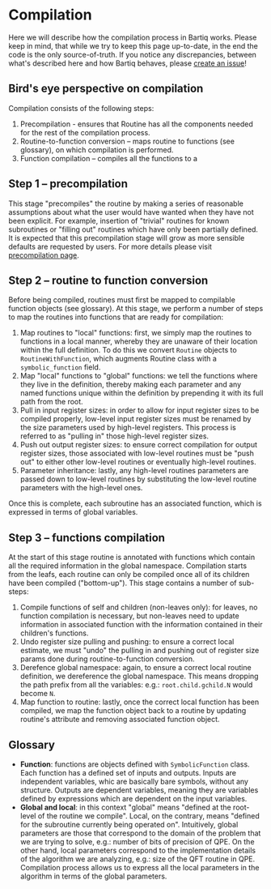 # Compilation

Here we will describe how the compilation process in Bartiq works.
Please keep in mind, that while we try to keep this page up-to-date, in the end the code is the only source-of-truth. If you notice any discrepancies, between what's described here and how Bartiq behaves, please [create an issue](https://github.com/PsiQ/bartiq/issues)!

## Bird's eye perspective on compilation

Compilation consists of the following steps:

1. Precompilation - ensures that Routine has all the components needed for the rest of the compilation process.
2. Routine-to-function conversion – maps routine to functions (see glossary), on which compilation is performed.
3. Function compilation – compiles all the functions to a 


## Step 1 – precompilation

This stage "precompiles" the routine by making a series of reasonable assumptions about what the user would have
wanted when they have not been explicit. For example, insertion of "trivial" routines for known subroutines or
"filling out" routines which have only been partially defined. It is expected that this precompilation stage will
grow as more sensible defaults are requested by users. For more details please visit [precompilation page](precompilation.md).

## Step 2 – routine to function conversion

Before being compiled, routines must first be mapped to compilable function objects (see glossary).
At this stage, we perform a number of steps to map the routines into functions that are ready for
compilation:

1. Map routines to "local" functions: first, we simply map the routines to functions in a local manner, whereby they
   are unaware of their location within the full definition. To do this we convert `Routine` objects to `RoutineWithFunction`, which augments Routine class with a `symbolic_function` field.
2. Map "local" functions to "global" functions: we tell the functions where they live in the definition, thereby
   making each parameter and any named functions unique within the definition by prepending it with its full path from the root.
3. Pull in input register sizes: in order to allow for input register sizes to be compiled properly, low-level input
   register sizes must be renamed by the size parameters used by high-level registers. This process is referred to as
   "pulling in" those high-level register sizes.
4. Push out output register sizes: to ensure correct compilation for output register sizes, those associated with
   low-level routines must be "push out" to either other low-level routines or eventually high-level routines.
5. Parameter inheritance: lastly, any high-level routines parameters are passed down to low-level routines by
   substituting the low-level routine parameters with the high-level ones.

Once this is complete, each subroutine has an associated function, which is expressed in terms of global variables.

## Step 3 – functions compilation

At the start of this stage routine is annotated with functions which contain all the required information in the global namespace. Compilation starts from the leafs, each routine can only be compiled once all of its children have been compiled ("bottom-up"). This stage contains a number of sub-steps:

1. Compile functions of self and children (non-leaves only): for leaves, no function compilation is necessary, but
   non-leaves need to update information in associated function with the information contained in their children's functions.
2. Undo register size pulling and pushing: to ensure a correct local estimate, we must "undo" the pulling in and pushing
   out of register size params done during routine-to-function conversion.
3. Derefence global namespace: again, to ensure a correct local routine definition, we dereference the global
   namespace. This means dropping the path prefix from all the variables: e.g.: `root.child.gchild.N` would become `N`.
4. Map function to routine: lastly, once the correct local function has been compiled, we map the function object
   back to a routine by updating routine's attribute and removing associated function object.


## Glossary

- **Function**: functions are objects defined with `SymbolicFunction` class. Each function has a defined set of inputs and outputs. Inputs are independent variables, whic are basically bare symbols, without any structure. Outputs are dependent variables, meaning they are variables defined by expressions which are dependent on the input variables.
- **Global and local**: in this context "global" means "defined at the root-level of the routine we compile". Local, on the contrary, means "defined for the subroutine currently being operated on". Intuitively, global parameters are those that correspond to the domain of the problem that we are trying to solve, e.g.: number of bits of precision of QPE. On the other hand, local parameters correspond to the implementation details of the algorithm we are analyzing, e.g.: size of the QFT routine in QPE. Compilation process allows us to express all the local parameters in the algorithm in terms of the global parameters.


